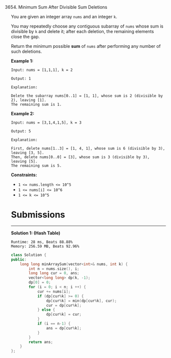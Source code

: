 3654. Minimum Sum After Divisible Sum Deletions

You are given an integer array `nums` and an integer `k`.

You may repeatedly choose any contiguous subarray of `nums` whose sum is divisible by `k` and delete it; after each deletion, the remaining elements close the gap.

Return the minimum possible **sum** of `nums` after performing any number of such deletions.

 

**Example 1:**
```
Input: nums = [1,1,1], k = 2

Output: 1

Explanation:

Delete the subarray nums[0..1] = [1, 1], whose sum is 2 (divisible by 2), leaving [1].
The remaining sum is 1.
```

**Example 2:**
```
Input: nums = [3,1,4,1,5], k = 3

Output: 5

Explanation:

First, delete nums[1..3] = [1, 4, 1], whose sum is 6 (divisible by 3), leaving [3, 5].
Then, delete nums[0..0] = [3], whose sum is 3 (divisible by 3), leaving [5].
The remaining sum is 5.
```

**Constraints:**

* `1 <= nums.length <= 10^5`
* `1 <= nums[i] <= 10^6`
* `1 <= k <= 10^5`

# Submissions
---
**Solution 1: (Hash Table)**
```
Runtime: 28 ms, Beats 88.88%
Memory: 256.59 MB, Beats 92.96%
```
```c++
class Solution {
public:
    long long minArraySum(vector<int>& nums, int k) {
        int n = nums.size(), i;
        long long cur = 0, ans;
        vector<long long> dp(k, -1);
        dp[0] = 0;
        for (i = 0; i < n; i ++) {
            cur += nums[i];
            if (dp[cur%k] >= 0) {
                dp[cur%k] = min(dp[cur%k], cur);
                cur = dp[cur%k];
            } else {
                dp[cur%k] = cur;
            }
            if (i == n-1) {
                ans = dp[cur%k];
            }
        }
        return ans;
    }
};
```
